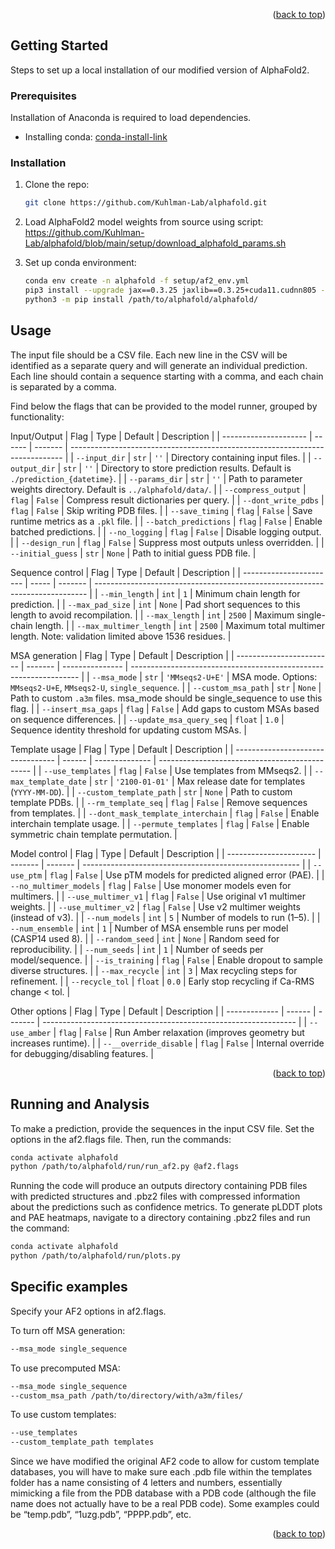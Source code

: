 <!-- Improved compatibility of back to top link: See: https://github.com/othneildrew/Best-README-Template/pull/73 -->
<a name="readme-top"></a>
<!--
*** Thanks for checking out the Best-README-Template. If you have a suggestion
*** that would make this better, please fork the repo and create a pull request
*** or simply open an issue with the tag "enhancement".
*** Don't forget to give the project a star!
*** Thanks again! Now go create something AMAZING! :D
-->



<!-- PROJECT SHIELDS -->
<!--
*** I'm using markdown "reference style" links for readability.
*** Reference links are enclosed in brackets [ ] instead of parentheses ( ).
*** See the bottom of this document for the declaration of the reference variables
*** for contributors-url, forks-url, etc. This is an optional, concise syntax you may use.
*** https://www.markdownguide.org/basic-syntax/#reference-style-links
-->

<p align="right">(<a href="#readme-top">back to top</a>)</p>

<!-- GETTING STARTED -->
## Getting Started

Steps to set up a local installation of our modified version of AlphaFold2.

### Prerequisites

Installation of Anaconda is required to load dependencies.
* Installing conda: [conda-install-link]

### Installation

1. Clone the repo:
   ```sh
   git clone https://github.com/Kuhlman-Lab/alphafold.git
   ```
2. Load AlphaFold2 model weights from source using script: https://github.com/Kuhlman-Lab/alphafold/blob/main/setup/download_alphafold_params.sh 

3. Set up conda environment:
   ```sh
   conda env create -n alphafold -f setup/af2_env.yml
   pip3 install --upgrade jax==0.3.25 jaxlib==0.3.25+cuda11.cudnn805 -f https://storage.googleapis.com/jax-releases/jax_cuda_releases.html
   python3 -m pip install /path/to/alphafold/alphafold/
   ```

<!-- USAGE EXAMPLES -->
## Usage

The input file should be a CSV file. Each new line in the CSV will be identified as a separate query and will generate an individual prediction. Each line should contain a sequence starting with a comma, and each chain is separated by a comma. 

Find below the flags that can be provided to the model runner, grouped by functionality:

Input/Output
| Flag                  | Type   | Default | Description                                                                  |
| --------------------- | ------ | ------- | ---------------------------------------------------------------------------- |
| `--input_dir`         | `str`  | `''`    | Directory containing input files.                                            |
| `--output_dir`        | `str`  | `''`    | Directory to store prediction results. Default is `./prediction_{datetime}`. |
| `--params_dir`        | `str`  | `''`    | Path to parameter weights directory. Default is `../alphafold/data/`.        |
| `--compress_output`   | `flag` | `False` | Compress result dictionaries per query.                                      |
| `--dont_write_pdbs`   | `flag` | `False` | Skip writing PDB files.                                                      |
| `--save_timing`       | `flag` | `False` | Save runtime metrics as a `.pkl` file.                                       |
| `--batch_predictions` | `flag` | `False` | Enable batched predictions.                                                  |
| `--no_logging`        | `flag` | `False` | Disable logging output.                                                      |
| `--design_run`        | `flag` | `False` | Suppress most outputs unless overridden.                                     |
| `--initial_guess`     | `str`  | `None`  | Path to initial guess PDB file.                                              |

Sequence control
| Flag                    | Type  | Default | Description                                                                  |
| ----------------------- | ----- | ------- | ---------------------------------------------------------------------------- |
| `--min_length`          | `int` | `1`     | Minimum chain length for prediction.                                         |
| `--max_pad_size`        | `int` | `None`  | Pad short sequences to this length to avoid recompilation.                   |
| `--max_length`          | `int` | `2500`  | Maximum single-chain length.                                                 |
| `--max_multimer_length` | `int` | `2500`  | Maximum total multimer length. Note: validation limited above 1536 residues. |

MSA generation
| Flag                     | Type    | Default         | Description                                                                       |
| ------------------------ | ------- | --------------- | -----------------------------------------------------------------                 |
| `--msa_mode`             | `str`   | `'MMseqs2-U+E'` | MSA mode. Options: `MMseqs2-U+E`, `MMseqs2-U`, `single_sequence`.                 |
| `--custom_msa_path`      | `str`   | `None`          | Path to custom `.a3m` files. msa_mode should be single_sequence to use this flag. |
| `--insert_msa_gaps`      | `flag`  | `False`         | Add gaps to custom MSAs based on sequence differences.                            |
| `--update_msa_query_seq` | `float` | `1.0`           | Sequence identity threshold for updating custom MSAs.                             |

Template usage
| Flag                              | Type   | Default        | Description                                    |
| --------------------------------- | ------ | -------------- | ---------------------------------------------- |
| `--use_templates`                 | `flag` | `False`        | Use templates from MMseqs2.                    |
| `--max_template_date`             | `str`  | `'2100-01-01'` | Max release date for templates (`YYYY-MM-DD`). |
| `--custom_template_path`          | `str`  | `None`         | Path to custom template PDBs.                  |
| `--rm_template_seq`               | `flag` | `False`        | Remove sequences from templates.               |
| `--dont_mask_template_interchain` | `flag` | `False`        | Enable interchain template usage.              |
| `--permute_templates`             | `flag` | `False`        | Enable symmetric chain template permutation.   |

Model control
| Flag                   | Type    | Default | Description                                            |
| ---------------------- | ------- | ------- | ------------------------------------------------------ |
| `--use_ptm`            | `flag`  | `False` | Use pTM models for predicted aligned error (PAE).      |
| `--no_multimer_models` | `flag`  | `False` | Use monomer models even for multimers.                 |
| `--use_multimer_v1`    | `flag`  | `False` | Use original v1 multimer weights.                      |
| `--use_multimer_v2`    | `flag`  | `False` | Use v2 multimer weights (instead of v3).               |
| `--num_models`         | `int`   | `5`     | Number of models to run (1–5).                         |
| `--num_ensemble`       | `int`   | `1`     | Number of MSA ensemble runs per model (CASP14 used 8). |
| `--random_seed`        | `int`   | `None`  | Random seed for reproducibility.                       |
| `--num_seeds`          | `int`   | `1`     | Number of seeds per model/sequence.                    |
| `--is_training`        | `flag`  | `False` | Enable dropout to sample diverse structures.           |
| `--max_recycle`        | `int`   | `3`     | Max recycling steps for refinement.                    |
| `--recycle_tol`        | `float` | `0.0`   | Early stop recycling if Ca-RMS change < tol.           |

Other options
| Flag          | Type   | Default | Description                                                     |
| ------------- | ------ | ------- | --------------------------------------------------------------- |
| `--use_amber` | `flag` | `False` | Run Amber relaxation (improves geometry but increases runtime). |
| `--__override_disable` | `flag` | `False` | Internal override for debugging/disabling features.    |


<p align="right">(<a href="#readme-top">back to top</a>)</p>

## Running and Analysis

To make a prediction, provide the sequences in the input CSV file. Set the options in the af2.flags file. Then, run the commands:
```sh
conda activate alphafold
python /path/to/alphafold/run/run_af2.py @af2.flags
   ```

Running the code will produce an outputs directory containing PDB files with predicted structures and .pbz2 files with compressed information about the predictions such as confidence metrics.
To generate pLDDT plots and PAE heatmaps, navigate to a directory containing .pbz2 files and run the command:
```sh
conda activate alphafold
python /path/to/alphafold/run/plots.py
   ```

## Specific examples

Specify your AF2 options in af2.flags.  

To turn off MSA generation:  
```sh
--msa_mode single_sequence  
   ```

To use precomputed MSA:  
```sh
--msa_mode single_sequence  
--custom_msa_path /path/to/directory/with/a3m/files/
   ```

To use custom templates:
```sh
--use_templates  
--custom_template_path templates
   ```

Since we have modified the original AF2 code to allow for custom template databases, you will have to make sure each .pdb file within the templates folder has a name consisting of 4 letters and numbers, essentially mimicking a file from the PDB database with a PDB code (although the file name does not actually have to be a real PDB code). Some examples could be “temp.pdb”, “1uzg.pdb”, “PPPP.pdb”, etc.

<p align="right">(<a href="#readme-top">back to top</a>)</p>


<!-- MARKDOWN LINKS & IMAGES -->
<!-- https://www.markdownguide.org/basic-syntax/#reference-style-links -->
[conda-install-link]: https://docs.conda.io/projects/conda/en/latest/user-guide/install/index.html  
